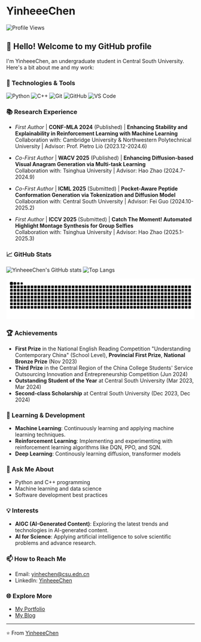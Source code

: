 # YinheeeChen

![Profile Views](https://komarev.com/ghpvc/?username=YinheeeChen&color=blueviolet)

## 👋 Hello! Welcome to my GitHub profile

I'm YinheeeChen, an undergraduate student in Central South University. Here's a bit about me and my work:

### 🚀 Technologies & Tools
![Python](https://img.shields.io/badge/-Python-3776AB?style=flat&logo=python&logoColor=white)
![C++](https://img.shields.io/badge/-C++-00599C?style=flat&logo=c++&logoColor=white)
![Git](https://img.shields.io/badge/-Git-F05032?style=flat&logo=git&logoColor=white)
![GitHub](https://img.shields.io/badge/-GitHub-181717?style=flat&logo=github&logoColor=white)
![VS Code](https://img.shields.io/badge/-VS%20Code-007ACC?style=flat&logo=visual-studio-code&logoColor=white)

### 📚 Research Experience
- *First Author* | **CONF-MLA 2024** (Published) | **Enhancing Stability and Explainability in Reinforcement Learning with Machine Learning**  
Collaboration with: Cambridge University & Northwestern Polytechnical University | Advisor: Prof. Pietro Liò (2023.12-2024.6)  

- *Co-First Author* | **WACV 2025** (Published) | **Enhancing Diffusion-based Visual Anagram Generation via Multi-task Learning**  
Collaboration with: Tsinghua University | Advisor: Hao Zhao (2024.7-2024.9)  

- *Co-First Author* | **ICML 2025** (Submitted) | **Pocket-Aware Peptide Conformation Generation via Tokenization and Diffusion Model**  
Collaboration with: Central South University | Advisor: Fei Guo (2024.10-2025.2)  

- *First Author* | **ICCV 2025** (Submitted) | **Catch The Moment! Automated Highlight Montage Synthesis for Group Selfies**  
Collaboration with: Tsinghua University | Advisor: Hao Zhao (2025.1-2025.3)

### 📈 GitHub Stats
![YinheeeChen's GitHub stats](https://github-readme-stats.vercel.app/api?username=YinheeeChen&show_icons=true&theme=shadow_blue)
![Top Langs](https://github-readme-stats.vercel.app/api/top-langs/?username=YinheeeChen&layout=compact&theme=shadow_blue)

![亮色](https://raw.githubusercontent.com/YinheeeChen/YinheeeChen/output/github-contribution-grid-snake.svg)

### 🏆 Achievements
- **First Prize** in the National English Reading Competition "Understanding Contemporary China" (School Level), **Provincial First Prize**, **National Bronze Prize** (Nov 2023)
- **Third Prize** in the Central Region of the China College Students' Service Outsourcing Innovation and Entrepreneurship Competition (Jun 2024)
- **Outstanding Student of the Year** at Central South University (Mar 2023, Mar 2024)
- **Second-class Scholarship** at Central South University (Dec 2023, Dec 2024)

### 🌱 Learning & Development

- **Machine Learning**: Continuously learning and applying machine learning techniques.
- **Reinforcement Learning**: Implementing and experimenting with reinforcement learning algorithms like DQN, PPO, and SQN.
- **Deep Learning**: Continously learning diffusion, transformer models

### 💬 Ask Me About
- Python and C++ programming
- Machine learning and data science
- Software development best practices

### 💡 Interests
- **AIGC (AI-Generated Content)**: Exploring the latest trends and technologies in AI-generated content.
- **AI for Science**: Applying artificial intelligence to solve scientific problems and advance research.

### 📫 How to Reach Me
- Email: [yinhechen@csu.edn.cn](mailto:yinhechen@csu.edn.cn)
- LinkedIn: [YinheeeChen](https://www.linkedin.com/in/yinheeechen/)

### 🌐 Explore More
- [My Portfolio](https://your-portfolio-link.com)
- [My Blog](https://yinheee.pages.dev)

---

⭐️ From [YinheeeChen](https://github.com/YinheeeChen)

